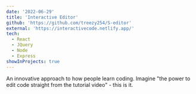 ```yaml
---
date: '2022-06-29'
title: 'Interactive Editor'
github: 'https://github.com/treezy254/S-editor'
external: 'https://interactivecode.netlify.app/'
tech:
  - React
  - JQuery
  - Node
  - Express
showInProjects: true
---
```


An innovative approach to how people learn coding. Imagine "the power to edit code straight from the tutorial video" - this is it.
